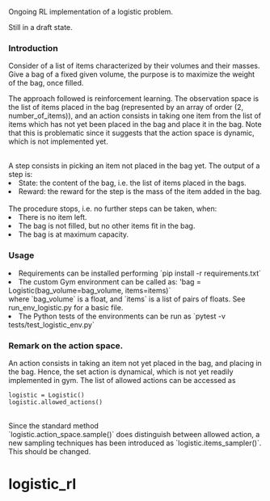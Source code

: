 Ongoing RL implementation of a logistic problem. 

Still in a draft state. 

### Introduction

Consider of a list of items characterized by their volumes and their masses. Give a bag of a fixed given volume, the purpose is to maximize the weight of the bag, once filled. 

The approach followed is reinforcement learning. The observation space is the list of items placed in the bag (represented by an array of order (2, number_of_items)), and an action consists in taking one item from the list of items which has not yet been placed in the bag and place it in the bag. Note that this is problematic since it suggests that the action space is dynamic, which is not implemented yet. 

<br />
A step consists in picking an item not placed in the bag yet. The output of a step is:
<li>State: the content of the bag, i.e. the list of items placed in the bags.</li>
<li>Reward: the reward for the step is the mass of the item added in the bag. </li>

<br />
The procedure stops, i.e. no further steps can be taken, when:
<li>There is no item left.</li>
<li>The bag is not filled, but no other items fit in the bag.</li>
<li>The bag is at maximum capacity.</li>


### Usage

<li>Requirements can be installed performing
`pip install -r requirements.txt`</li>
<li>The custom Gym environment can be called as: 'bag = Logistic(bag_volume=bag_volume, items=items)`<br />
where `bag_volume` is a float, and `items` is a list of pairs of floats. See run_env_logistic.py for a basic file. </li>
<li>The Python tests of the environments can be run as
 `pytest -v tests/test_logistic_env.py`
</li>

### Remark on the action space. 
An action consists in taking an item not yet placed in the bag, and placing in the bag. Hence, the set action is dynamical, which is not yet readily implemented in gym. The list of allowed actions can be accessed as<br />
```
logistic = Logistic()
logistic.allowed_actions()
```
<br />
Since the standard method<br />
`logistic.action_space.sample()`
does distinguish between allowed action, a new sampling techniques has been introduced as 
`logistic.items_sampler()`. This should be changed. 






# logistic_rl
